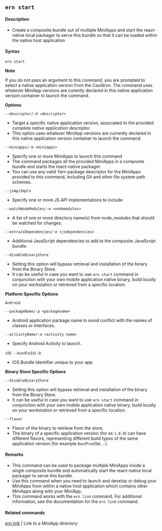 ## `ern start`

#### Description

* Create a composite bundle out of multiple MiniApps and start the react-native local packager to serve this bundle so that it can be loaded within the native host application  

#### Syntax

`ern start`  

**Note**

If you do not pass an argument to this command, you are prompted to select a native application version from the Cauldron. The command uses whatever MiniApp versions are curently declared in this native application version container to launch the command.  

**Options**  

`--descriptor/-d <descriptor>`

* Target a specific native application version, associated to the provided *complete native application descriptor*.  
* This option uses whatever MiniApp versions are currently declared in this native application version container to launch the command.  

`--miniapps/-m <miniapps>`

* Specify one or more MiniApps to launch this command  
* The command packages all the provided MiniApps in a composite bundle and starts the react-native packager.  
* You can use any valid Yarn package descriptor for the MiniApps provided to this command, including Git and other file system path schemes.  

`--jsApiImpls`

* Specify one or more JS API Implementations to include

`--watchNodeModules/-w <nodemodules>`
* A list of one or more directory name(s) from node_modules that should be watched for changes.

`--extraJsDependencies/-e <jsdependencies>`
* Additional JavaScript dependencies to add to the composite JavaScript bundle.

`--disableBinaryStore`

* Setting this option will bypass retrieval and installation of the binary from the Binary Store.  
* It can be useful in case you want to use `ern start` command in conjunction with your own mobile application native binary, build locally on your workstation or retrieved from a specific location.

**Platform Specific Options**

`Android`

`--packageName/-p <packagename>`
* Android application package name to avoid conflict with the names of classes or interfaces.

`--activityName/-a <activity name>`
*  Specify Android Activity to launch.

`iOS`
`--bundleId/-b`
*   iOS Bundle Identifier unique to your app.

**Binary Store Specific Options**

`--disableBinaryStore`

* Setting this option will bypass retrieval and installation of the binary from the Binary Store.  
* It can be useful in case you want to use `ern start` command in conjunction with your own mobile application native binary, build locally on your workstation or retrieved from a specific location.

`--flavor`

* Flavor of the binary to retrieve from the store.
* The binary of a specific application version (for ex `1.0.0`) can have different flavors, representing different build types of the same application version (for example `Dev`/`Prod`/`QA` ...).

#### Remarks

* This command can be used to package multiple MiniApps inside a single composite bundle and automatically start the react-native local packager to serve this bundle.  
* Use this command when you need to launch and develop or debug your MiniApps from within a native host application which contains other MiniApps along with your MiniApp.  
* This command works with the `ern link` command. For additional information, see the documentation for the `ern link` command.  

#### Related commands

 [ern link] | Link to a MiniApp directory

[ern link]: ./link.md